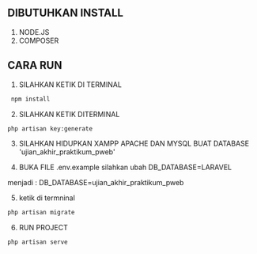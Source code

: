 ## DIBUTUHKAN INSTALL<br>
1. NODE.JS
2. COMPOSER

## CARA RUN <br>
1. SILAHKAN KETIK DI TERMINAL
```bash
 npm install
```

2. SILAHKAN KETIK DITERMINAL
```bash
php artisan key:generate 
```
3. SILAHKAN HIDUPKAN XAMPP APACHE DAN MYSQL
BUAT DATABASE
'ujian_akhir_praktikum_pweb'

4. BUKA FILE .env.example
silahkan ubah
DB_DATABASE=LARAVEL

menjadi :
DB_DATABASE=ujian_akhir_praktikum_pweb

5. ketik di termninal
```bash
php artisan migrate
```

6. RUN PROJECT
```bash
php artisan serve
```
